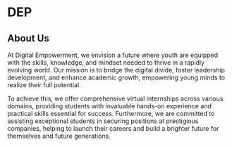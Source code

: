 # DEP

## About Us
At Digital Empowerment, we envision a future where youth are equipped with the skills, knowledge, and mindset needed to thrive in a rapidly evolving world. Our mission is to bridge the digital divide, foster leadership development, and enhance academic growth, empowering young minds to realize their full potential.

To achieve this, we offer comprehensive virtual internships across various domains, providing students with invaluable hands-on experience and practical skills essential for success. Furthermore, we are committed to assisting exceptional students in securing positions at prestigious companies, helping to launch their careers and build a brighter future for themselves and future generations.
